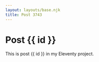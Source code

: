 ```yaml
---
layout: layouts/base.njk
title: Post 3743
---
```


# Post {{ id }}

This is post {{ id }} in my Eleventy project.
